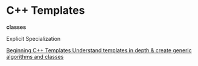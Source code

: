 # C++ Templates

**classes**

Explicit Specialization

[ Beginning C++ Templates
Understand templates in depth & create generic algorithms and classes](https://www.udemy.com/beg-cpp-temp/)